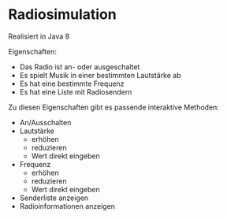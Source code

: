 # Radiosimulation

Realisiert in Java 8

Eigenschaften:

- Das Radio ist an- oder ausgeschaltet
- Es spielt Musik in einer bestimmten Lautstärke ab
- Es hat eine bestimmte Frequenz
- Es hat eine Liste mit Radiosendern

Zu diesen Eigenschaften gibt es passende interaktive Methoden:

- An/Ausschalten
- Lautstärke
  - erhöhen
  - reduzieren
  - Wert direkt eingeben
- Frequenz
  - erhöhen
  - reduzieren
  - Wert direkt eingeben
- Senderliste anzeigen
- Radioinformationen anzeigen
